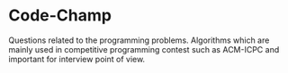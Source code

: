 #  Code-Champ
Questions related to the programming problems.
Algorithms which are mainly used in competitive programming  contest such as ACM-ICPC and important for interview point of view.
